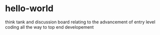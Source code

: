 # hello-world
think tank and discussion board relating to the advancement of entry level coding all the way to top end developement
